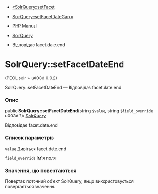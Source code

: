 - [«SolrQuery::setFacet](solrquery.setfacet.md)
- [SolrQuery::setFacetDateGap »](solrquery.setfacetdategap.md)

- [PHP Manual](index.md)
- [SolrQuery](class.solrquery.md)
- Відповідає facet.date.end

# SolrQuery::setFacetDateEnd

(PECL solr \> u003d 0.9.2)

SolrQuery::setFacetDateEnd — Відповідає facet.date.end

### Опис

public **SolrQuery::setFacetDateEnd**(string `$value`, string
`$field_override` u003d ?): [SolrQuery](class.solrquery.md)

Відповідає facet.date.end

### Список параметрів

`value`
Дивіться facet.date.end

`field_override`
Ім'я поля

### Значення, що повертаються

Повертає поточний об'єкт SolrQuery, якщо використовується повертається
значення.
